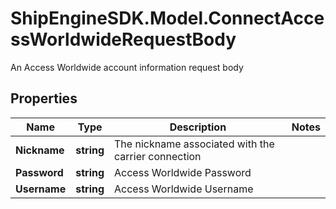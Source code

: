 # ShipEngineSDK.Model.ConnectAccessWorldwideRequestBody
An Access Worldwide account information request body

## Properties

Name | Type | Description | Notes
------------ | ------------- | ------------- | -------------
**Nickname** | **string** | The nickname associated with the carrier connection | 
**Password** | **string** | Access Worldwide Password | 
**Username** | **string** | Access Worldwide Username | 

